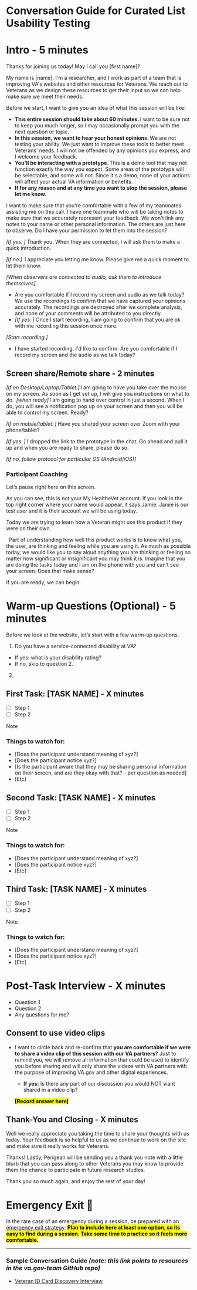 # Conversation Guide for Curated List Usability Testing

# Intro - 5 minutes
Thanks for joining us today! May I call you \[first name\]?

My name is \[name\]. I'm a researcher, and I work as part of a team that is improving VA's websites and other resources for Veterans. We reach out to Veterans as we design these resources to get their input so we can help make sure we meet their needs.

Before we start, I want to give you an idea of what this session will be like:

- **This entire session should take about 60 minutes.** I want to be sure not to keep you much longer, so I may occasionally prompt you with the next question or topic.
- **In this session, we want to hear your honest opinions.** We are not testing your ability. We just want to improve these tools to better meet Veterans’ needs. I will not be offended by any opinions you express, and I welcome your feedback.
- **You'll be interacting with a prototype.** This is a demo tool that may not function exactly the way you expect. Some areas of the prototype will be selectable, and some will not. Since it's a demo, none of your actions will affect your actual VA information or benefits.
- **If for any reason and at any time you want to stop the session, please let me know.**

I want to make sure that you're comfortable with a few of my teammates assisting me on this call. I have one teammate who will be taking notes to make sure that we accurately represent your feedback. We won't link any notes to your name or other personal information. The others are just here to observe. Do I have your permission to let them into the session?

_\[If yes: \]_ Thank you. When they are connected, I will ask them to make a quick introduction.

_\[If no:\]_  I appreciate you letting me know. Please give me a quick moment to let them know.

_\[When observers are connected to audio, ask them to introduce themselves\]_

- Are you comfortable if I record my screen and audio as we talk today?  We use the recordings to confirm that we have captured your opinions accurately. The recordings are destroyed after we complete analysis, and none of your comments will be attributed to you directly.
- _\[If yes: \]_ Once I start recording, I am going to confirm that you are ok with me recording this session once more.

_\[Start recording.\]_

- I have started recording. I'd like to confirm: Are you comfortable if I record my screen and the audio as we talk today?

## **Screen share/Remote share  - 2 minutes**

_\[If on Desktop/Laptop/Tablet:\]_ I am going to have you take over the mouse on my screen. As soon as I get set up, I will give you instructions on what to do.  _\[when ready\]_ I am going to hand over control in just a second. When I do, you will see a notification pop up on your screen and then you will be able to control my screen. Ready?

_\[If on mobile/tablet: \]_ Have you shared your screen over Zoom with your phone/tablet?

_\[If yes: \]_ I dropped the link to the prototype in the chat. Go ahead and pull it up and when you are ready to share, please do so.

_\[If no, follow protocol for particular OS (Android/iOS)\]_

### **Participant Coaching**


Let’s pause right here on this screen.

As you can see, this is not your My HealtheVet account. If you look in the top right corner where your name would appear, it says Jamie. Jamie is our test user and it is their account we will be using today.

Today we are trying to learn how a Veteran might use this product if they were on their own.  

&nbsp; Part of understanding how well this product works is to know what you, the user, are thinking and feeling while you are using it. As much as possible today, we would like you to say aloud anything you are thinking or feeling no matter how significant or insignificant you may think it is. Imagine that you are doing the tasks today and I am on the phone with you and can’t see your screen. Does that make sense?

If you are ready, we can begin.  

# Warm-up Questions (Optional) - 5 minutes

Before we look at the website, let’s start with a few warm-up questions.

1. Do you have a service-connected disability at VA?
- If yes: what is your disability rating?
- If no, skip to question 2.
2. 

## First Task: [TASK NAME] - X minutes

- [ ] Step 1
- [ ] Step 2

> [!NOTE]
> ### Things to watch for:
> - [Does the participant understand meaning of xyz?]
> - [Does the participant notice xyz?]
> - [Is the participant aware that they may be sharing personal information on their screen, and are they okay with that? - per question as needed]
> - [Etc]

## Second Task: [TASK NAME] - X minutes

- [ ] Step 1
- [ ] Step 2

> [!NOTE]
> ### Things to watch for:
> - [Does the participant understand meaning of xyz?]
> - [Does the participant notice xyz?]
> - [Etc]

## Third Task: [TASK NAME] - X minutes

- [ ] Step 1
- [ ] Step 2

> [!NOTE]
> ### Things to watch for:
> - [Does the participant understand meaning of xyz?]
> - [Does the participant notice xyz?]
> - [Etc]

# Post-Task Interview - X minutes

- Question 1
- Question 2
- Any questions for me? 

## Consent to use video clips

- I want to circle back and re-confirm that **you are comfortable if we were to share a video clip of this session with our VA partners?** Just to remind you, we will remove all information that could be used to identify you before sharing and will only share the videos with VA partners with the purpose of improving VA.gov and other digital experiences.
   - **If yes:** Is there any part of our discussion you would NOT want shared in a video clip?
 
   <mark>**[Record answer here]**</mark>


## Thank-You and Closing - X minutes

Well we really appreciate you taking the time to share your thoughts with us today. Your feedback is so helpful to us as we continue to work on the site and make sure it really works for Veterans.

Thanks! Lastly, Perigean will be sending you a thank you note with a little blurb that you can pass along to other Veterans you may know to provide them the chance to participate in future research studies.

Thank you so much again, and enjoy the rest of your day!


# Emergency Exit 🚨

In the rare case of an emergency during a session, be prepared with an [emergency exit strategy](https://depo-platform-documentation.scrollhelp.site/research-design/Research-Safety-and-Emergency-Exit-Strategies.2143649793.html#ResearchSafetyandEmergencyExitStrategies-Sampleexitstrategies). <mark>**Plan to include here at least one option, so its easy to find during a session. Take some time to practice so it feels more comfortable.**</mark>

---

### Sample Conversation Guide _(note: this link points to resources in the va.gov-team GitHub repo)_

- [Veteran ID Card Discovery Interview](https://github.com/department-of-veterans-affairs/va.gov-team/blob/master/products/veteran-id-cards/research/discovery/discovery-conversation-guide.md)

